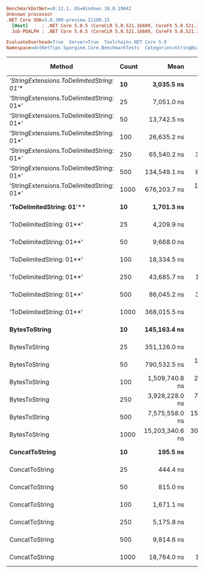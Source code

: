 ``` ini

BenchmarkDotNet=v0.12.1, OS=Windows 10.0.19042
Unknown processor
.NET Core SDK=5.0.300-preview.21180.15
  [Host]     : .NET Core 5.0.5 (CoreCLR 5.0.521.16609, CoreFX 5.0.521.16609), X64 RyuJIT
  Job-PDALPH : .NET Core 5.0.5 (CoreCLR 5.0.521.16609, CoreFX 5.0.521.16609), X64 RyuJIT

EvaluateOverhead=True  Server=True  Toolchain=.NET Core 5.0  
Namespace=dotNetTips.Spargine.Core.BenchmarkTests  Categories=StringBuilderHelper  

```
|                                    Method | Count |            Mean |         Error |        StdDev |       StdErr |             Min |              Q1 |          Median |              Q3 |             Max |         Op/s | CI99.9% Margin | Iterations | Kurtosis | MValue | Skewness | Rank | LogicalGroup | Baseline | Code Size |    Gen 0 |    Gen 1 |    Gen 2 |  Allocated |
|------------------------------------------ |------ |----------------:|--------------:|--------------:|-------------:|----------------:|----------------:|----------------:|----------------:|----------------:|-------------:|---------------:|-----------:|---------:|-------:|---------:|-----:|------------- |--------- |----------:|---------:|---------:|---------:|-----------:|
| **&#39;StringExtensions.ToDelimitedString: 01*&#39;** |    **10** |      **3,035.5 ns** |      **13.88 ns** |      **11.59 ns** |      **3.21 ns** |      **3,008.3 ns** |      **3,032.6 ns** |      **3,039.4 ns** |      **3,043.3 ns** |      **3,048.0 ns** |   **329,431.18** |      **13.879 ns** |      **13.00** |    **2.952** |  **2.000** |  **-1.0230** |    **6** |            ***** |       **No** |     **406 B** |   **0.9766** |   **0.0038** |        **-** |     **8800 B** |
| &#39;StringExtensions.ToDelimitedString: 01*&#39; |    25 |      7,051.0 ns |      11.69 ns |      10.37 ns |      2.77 ns |      7,026.3 ns |      7,045.0 ns |      7,053.6 ns |      7,056.5 ns |      7,071.1 ns |   141,823.96 |      11.695 ns |      14.00 |    3.458 |  2.000 |  -0.5029 |    9 |            * |       No |     406 B |   2.3422 |   0.0153 |        - |    21224 B |
| &#39;StringExtensions.ToDelimitedString: 01*&#39; |    50 |     13,742.5 ns |      99.63 ns |      88.32 ns |     23.60 ns |     13,533.8 ns |     13,745.1 ns |     13,752.8 ns |     13,796.2 ns |     13,850.9 ns |    72,767.17 |      99.629 ns |      14.00 |    3.415 |  2.000 |  -1.2143 |   12 |            * |       No |     406 B |   4.5471 |   0.1221 |        - |    41920 B |
| &#39;StringExtensions.ToDelimitedString: 01*&#39; |   100 |     26,635.2 ns |      91.63 ns |      81.23 ns |     21.71 ns |     26,429.0 ns |     26,589.3 ns |     26,665.8 ns |     26,692.6 ns |     26,720.9 ns |    37,544.31 |      91.634 ns |      14.00 |    3.306 |  2.000 |  -1.0511 |   15 |            * |       No |     406 B |   8.7891 |        - |        - |    83320 B |
| &#39;StringExtensions.ToDelimitedString: 01*&#39; |   250 |     65,540.2 ns |     398.26 ns |     372.53 ns |     96.19 ns |     65,057.4 ns |     65,288.1 ns |     65,518.3 ns |     65,667.8 ns |     66,235.8 ns |    15,257.80 |     398.256 ns |      15.00 |    2.008 |  2.000 |   0.5522 |   17 |            * |       No |     406 B |  22.3389 |   2.0752 |        - |   203520 B |
| &#39;StringExtensions.ToDelimitedString: 01*&#39; |   500 |    134,549.1 ns |     841.95 ns |     746.37 ns |    199.48 ns |    132,559.4 ns |    134,417.8 ns |    134,660.1 ns |    135,094.2 ns |    135,425.1 ns |     7,432.23 |     841.951 ns |      14.00 |    3.976 |  2.000 |  -1.2456 |   19 |            * |       No |     406 B |  47.6074 |        - |        - |   418664 B |
| &#39;StringExtensions.ToDelimitedString: 01*&#39; |  1000 |    676,203.7 ns |  19,349.50 ns |  57,052.42 ns |  5,705.24 ns |    526,778.8 ns |    643,332.6 ns |    675,955.2 ns |    715,222.5 ns |    801,870.3 ns |     1,478.84 |  19,349.496 ns |     100.00 |    2.745 |  2.320 |  -0.1592 |   23 |            * |       No |     406 B |  83.0078 |  45.8984 |  28.3203 |   816901 B |
|                 **&#39;ToDelimitedString: 01**&#39;** |    **10** |      **1,701.3 ns** |       **6.69 ns** |       **6.26 ns** |      **1.62 ns** |      **1,684.2 ns** |      **1,701.0 ns** |      **1,702.5 ns** |      **1,704.5 ns** |      **1,709.4 ns** |   **587,797.53** |       **6.694 ns** |      **15.00** |    **4.505** |  **2.000** |  **-1.4834** |    **5** |            ***** |       **No** |     **655 B** |   **0.3490** |        **-** |        **-** |     **3184 B** |
|                 &#39;ToDelimitedString: 01**&#39; |    25 |      4,209.9 ns |      20.41 ns |      19.09 ns |      4.93 ns |      4,178.9 ns |      4,198.5 ns |      4,207.9 ns |      4,220.7 ns |      4,248.9 ns |   237,533.10 |      20.406 ns |      15.00 |    2.381 |  2.000 |   0.4907 |    7 |            * |       No |     655 B |   0.8621 |        - |        - |     7920 B |
|                 &#39;ToDelimitedString: 01**&#39; |    50 |      9,668.0 ns |      69.80 ns |      65.29 ns |     16.86 ns |      9,524.5 ns |      9,630.3 ns |      9,657.0 ns |      9,707.6 ns |      9,811.3 ns |   103,433.50 |      69.800 ns |      15.00 |    3.310 |  2.000 |   0.1041 |   10 |            * |       No |     655 B |   3.2349 |   0.1221 |        - |    29128 B |
|                 &#39;ToDelimitedString: 01**&#39; |   100 |     18,334.5 ns |      77.03 ns |      68.28 ns |     18.25 ns |     18,249.0 ns |     18,286.5 ns |     18,315.9 ns |     18,372.0 ns |     18,463.7 ns |    54,541.92 |      77.028 ns |      14.00 |    2.137 |  2.000 |   0.6442 |   13 |            * |       No |     655 B |   6.3477 |   0.3357 |        - |    57800 B |
|                 &#39;ToDelimitedString: 01**&#39; |   250 |     43,685.7 ns |     130.63 ns |     115.80 ns |     30.95 ns |     43,454.3 ns |     43,632.7 ns |     43,720.9 ns |     43,754.9 ns |     43,867.8 ns |    22,890.81 |     130.634 ns |      14.00 |    2.136 |  2.000 |  -0.4835 |   16 |            * |       No |     655 B |  13.2446 |        - |        - |   121272 B |
|                 &#39;ToDelimitedString: 01**&#39; |   500 |     86,045.2 ns |     370.94 ns |     346.98 ns |     89.59 ns |     85,457.9 ns |     85,773.1 ns |     86,101.3 ns |     86,177.7 ns |     86,752.8 ns |    11,621.80 |     370.942 ns |      15.00 |    2.254 |  2.000 |   0.1139 |   18 |            * |       No |     655 B |  25.5127 |        - |        - |   232416 B |
|                 &#39;ToDelimitedString: 01**&#39; |  1000 |    368,015.5 ns |   7,313.24 ns |  18,614.54 ns |  2,135.23 ns |    317,081.2 ns |    353,377.1 ns |    368,074.9 ns |    379,839.3 ns |    410,539.6 ns |     2,717.28 |   7,313.244 ns |      76.00 |    2.621 |  2.000 |   0.0005 |   22 |            * |       No |     655 B |  50.2930 |  24.9023 |  13.1836 |   454719 B |
|                             **BytesToString** |    **10** |    **145,163.4 ns** |   **2,415.53 ns** |   **1,885.89 ns** |    **544.41 ns** |    **142,036.7 ns** |    **144,585.1 ns** |    **145,028.6 ns** |    **145,642.6 ns** |    **148,888.8 ns** |     **6,888.79** |   **2,415.531 ns** |      **12.00** |    **2.534** |  **2.000** |   **0.2912** |   **20** |            ***** |       **No** |     **404 B** |  **22.4609** |   **0.9766** |        **-** |   **210530 B** |
|                             BytesToString |    25 |    351,126.0 ns |   3,027.28 ns |   2,831.72 ns |    731.15 ns |    347,416.7 ns |    348,379.9 ns |    351,545.7 ns |    352,653.9 ns |    357,734.1 ns |     2,847.98 |   3,027.284 ns |      15.00 |    2.677 |  2.000 |   0.4113 |   21 |            * |       No |     404 B |  56.1523 |        - |        - |   500720 B |
|                             BytesToString |    50 |    790,532.5 ns |  15,543.23 ns |  33,789.71 ns |  4,475.56 ns |    727,384.7 ns |    767,775.5 ns |    779,892.7 ns |    810,721.8 ns |    869,381.8 ns |     1,264.97 |  15,543.233 ns |      57.00 |    2.661 |  2.160 |   0.6399 |   24 |            * |       No |     404 B | 108.3984 |  24.4141 |   9.7656 |  1028177 B |
|                             BytesToString |   100 |  1,509,740.8 ns |  23,399.75 ns |  20,743.27 ns |  5,543.87 ns |  1,474,989.1 ns |  1,500,594.8 ns |  1,508,804.6 ns |  1,519,435.7 ns |  1,547,356.2 ns |       662.37 |  23,399.748 ns |      14.00 |    2.000 |  2.000 |   0.0629 |   25 |            * |       No |     404 B | 216.7969 |  56.6406 |  19.5313 |  2062278 B |
|                             BytesToString |   250 |  3,928,228.0 ns |  77,824.77 ns |  76,434.34 ns | 19,108.58 ns |  3,813,741.4 ns |  3,881,161.9 ns |  3,905,537.5 ns |  3,977,363.3 ns |  4,070,116.4 ns |       254.57 |  77,824.775 ns |      16.00 |    1.999 |  2.000 |   0.5688 |   26 |            * |       No |     404 B | 492.1875 | 164.0625 |  46.8750 |  5132449 B |
|                             BytesToString |   500 |  7,575,558.0 ns | 150,478.17 ns | 242,994.19 ns | 41,673.16 ns |  7,035,582.0 ns |  7,474,116.0 ns |  7,572,628.9 ns |  7,702,944.9 ns |  8,092,985.2 ns |       132.00 | 150,478.165 ns |      34.00 |    2.870 |  2.000 |  -0.1220 |   27 |            * |       No |     404 B | 437.5000 | 218.7500 |  78.1250 | 10254758 B |
|                             BytesToString |  1000 | 15,203,340.6 ns | 303,017.00 ns | 383,219.49 ns | 79,906.79 ns | 14,305,033.6 ns | 15,145,929.7 ns | 15,277,957.0 ns | 15,425,237.5 ns | 15,789,238.3 ns |        65.78 | 303,017.003 ns |      23.00 |    3.077 |  2.000 |  -0.9304 |   28 |            * |       No |     404 B | 515.6250 | 312.5000 | 156.2500 | 20499487 B |
|                            **ConcatToString** |    **10** |        **195.5 ns** |       **1.64 ns** |       **1.53 ns** |      **0.40 ns** |        **191.3 ns** |        **195.0 ns** |        **195.4 ns** |        **196.6 ns** |        **197.2 ns** | **5,115,934.48** |       **1.637 ns** |      **15.00** |    **4.197** |  **2.000** |  **-1.1678** |    **1** |            ***** |       **No** |     **452 B** |   **0.0417** |        **-** |        **-** |      **368 B** |
|                            ConcatToString |    25 |        444.4 ns |       2.96 ns |       2.62 ns |      0.70 ns |        438.8 ns |        443.8 ns |        444.2 ns |        446.1 ns |        448.1 ns | 2,250,263.48 |       2.960 ns |      14.00 |    2.773 |  2.000 |  -0.6780 |    2 |            * |       No |     452 B |   0.0958 |        - |        - |      872 B |
|                            ConcatToString |    50 |        815.0 ns |       5.10 ns |       4.26 ns |      1.18 ns |        808.2 ns |        813.7 ns |        815.5 ns |        817.5 ns |        823.1 ns | 1,226,999.93 |       5.103 ns |      13.00 |    2.196 |  2.000 |  -0.1715 |    3 |            * |       No |     452 B |   0.1898 |        - |        - |     1728 B |
|                            ConcatToString |   100 |      1,671.1 ns |      11.46 ns |      10.72 ns |      2.77 ns |      1,642.0 ns |      1,670.4 ns |      1,675.0 ns |      1,678.0 ns |      1,679.1 ns |   598,391.64 |      11.456 ns |      15.00 |    4.140 |  2.000 |  -1.4975 |    4 |            * |       No |     452 B |   0.3757 |        - |        - |     3424 B |
|                            ConcatToString |   250 |      5,175.8 ns |      38.32 ns |      32.00 ns |      8.87 ns |      5,074.0 ns |      5,173.6 ns |      5,184.4 ns |      5,188.6 ns |      5,202.3 ns |   193,207.66 |      38.317 ns |      13.00 |    7.949 |  2.000 |  -2.3951 |    8 |            * |       No |     452 B |   2.4338 |   0.0534 |        - |    21832 B |
|                            ConcatToString |   500 |      9,814.6 ns |      31.53 ns |      24.62 ns |      7.11 ns |      9,767.6 ns |      9,801.3 ns |      9,821.0 ns |      9,828.2 ns |      9,852.9 ns |   101,889.00 |      31.533 ns |      12.00 |    2.080 |  2.000 |  -0.4726 |   11 |            * |       No |     452 B |   4.7607 |        - |        - |    43200 B |
|                            ConcatToString |  1000 |     18,764.0 ns |     189.81 ns |     177.55 ns |     45.84 ns |     18,502.0 ns |     18,601.1 ns |     18,773.4 ns |     18,898.9 ns |     19,091.2 ns |    53,293.54 |     189.807 ns |      15.00 |    1.647 |  2.000 |   0.0414 |   14 |            * |       No |     452 B |   8.8196 |   1.0986 |        - |    76272 B |
